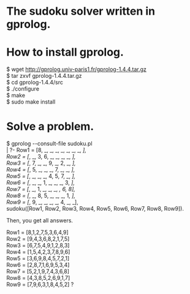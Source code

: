 The sudoku solver written in gprolog.
====

# How to install gprolog.

$ wget http://gprolog.univ-paris1.fr/gprolog-1.4.4.tar.gz  
$ tar zxvf gprolog-1.4.4.tar.gz  
$ cd gprolog-1.4.4/src  
$ ./configure  
$ make  
$ sudo make install  

# Solve a problem.

$ gprolog --consult-file sudoku.pl  
| ?- Row1 = [8, _, _, _, _, _, _, _, _],  
Row2 = [_, _, 3, 6, _, _, _, _, _],  
Row3 = [_, 7, _, _, 9, _, 2, _, _],  
Row4 = [_, 5, _, _, _, 7, _, _, _],  
Row5 = [_, _, _, _, 4, 5, 7, _, _],  
Row6 = [_, _, _, 1, _, _, _, 3, _],  
Row7 = [_, _, 1, _, _, _, _, 6, 8],  
Row8 = [_, _, 8, 5, _, _, _, 1, _],  
Row9 = [_, 9, _, _, _, _, 4, _, _],  
sudoku([Row1, Row2, Row3, Row4, Row5, Row6, Row7, Row8, Row9]).

Then, you get all answers.

Row1 = [8,1,2,7,5,3,6,4,9]  
Row2 = [9,4,3,6,8,2,1,7,5]  
Row3 = [6,7,5,4,9,1,2,8,3]  
Row4 = [1,5,4,2,3,7,8,9,6]  
Row5 = [3,6,9,8,4,5,7,2,1]  
Row6 = [2,8,7,1,6,9,5,3,4]  
Row7 = [5,2,1,9,7,4,3,6,8]  
Row8 = [4,3,8,5,2,6,9,1,7]  
Row9 = [7,9,6,3,1,8,4,5,2] ? 
